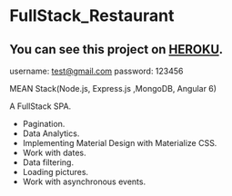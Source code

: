 # FullStack_Restaurant
## You can see this project on [HEROKU](https://guarded-peak-74344.herokuapp.com).

username: test@gmail.com
password: 123456

MEAN Stack(Node.js, Express.js ,MongoDB, Angular 6) 


A FullStack SPA.
- Pagination.
- Data Analytics.
- Implementing Material Design with Materialize CSS.
- Work with dates.
- Data filtering.
- Loading pictures.
- Work with asynchronous events.
